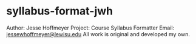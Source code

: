 # syllabus-format-jwh
Author: Jesse Hoffmeyer
Project: Course Syllabus Formatter
Email: jessewhoffmeyer@lewisu.edu
All work is original and developed my own. 
